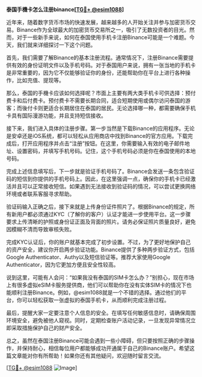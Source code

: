 **泰国手機卡怎么注册binance[[TG💪+ @esim1088](https://t.me/s/esim1088)]**

近年来，随着数字货币市场的快速发展，越来越多的人开始关注并参与加密货币交易。Binance作为全球最大的加密货币交易所之一，吸引了无数投资者的目光。然而，对于一些新手来说，如何在泰国使用手机卡注册Binance可能是一个难题。今天，我们就来详细探讨一下这个问题。

首先，我们需要了解Binance的基本注册流程。通常情况下，注册Binance需要提供有效的身份证明文件以及手机号码。对于泰国用户来说，拥有一张当地的手机卡是非常重要的，因为它不仅能够验证你的身份，还能帮助你在平台上进行各种操作，比如充值、提现等。

那么，泰国的手機卡应该如何选择呢？市面上主要有两大类手机卡可供选择：预付费卡和后付费卡。预付费卡不需要长期合同，适合短期使用或偶尔访问泰国的游客；而後付卡则更适合长期居住在泰国的居民。无论选择哪一种，都需要确保手机卡具有国际漫游功能，并且支持短信接收。

接下来，我们进入具体的注册步骤。第一步当然是下载Binance的应用程序。无论是安卓还是iOS系统，都可以轻松从应用商店中找到Binance的官方应用。下载完成后，打开应用程序并点击“注册”按钮。在这里，你需要输入有效的电子邮件地址、设置密码，并填写手机号码。记住，这个手机号码必须是你在泰国使用的本地号码。

完成上述信息填写后，下一步就是验证手机号码了。Binance会发送一条包含验证码的短信到你提供的手机号码上。因此，在这里强调一点，确保你的手机卡已经激活并且可以正常接收短信。如果遇到无法接收到验证码的情况，可以尝试更换网络环境或者联系客服寻求帮助。

验证码输入正确之后，接下来就是上传身份证件照片了。根据Binance的规定，所有新用户都必须通过KYC（了解你的客户）认证才能进一步使用平台。这一步骤要求上传清晰的护照或身份证正面及背面的照片。请务必保证照片质量良好，避免因模糊不清而导致审核失败。

完成KYC认证后，你的账户就基本完成了初步设置。不过，为了更好地保护自己的资产安全，建议你开启两步验证功能。Binance提供了多种两步验证方式，包括Google Authenticator、Authy以及短信验证等。推荐大家使用Google Authenticator，因为它更加方便且安全性较高。

说到这里，可能有人会问：“如果我没有泰国的SIM卡怎么办？”别担心，现在市场上有很多虚拟eSIM卡服务提供商，他们可以帮助你在没有实体SIM卡的情况下也能顺利注册Binance。例如，@esim1088就是一个不错的选择。通过他们的平台，你可以轻松获取一张虚拟的泰国手机卡，从而顺利完成注册过程。

最后，提醒大家一定要注意个人信息的安全。在填写任何敏感信息时，请确保周围环境安全，避免被他人窥视。同时，定期检查账户活动记录，一旦发现异常情况立即采取措施保护自己的财产安全。

总之，虽然在泰国注册Binance可能会遇到一些小障碍，但只要按照正确的步骤操作，并保持耐心，相信每位用户都能够成功开通属于自己的Binance账户。希望这篇文章能对你有所帮助！如果你还有其他疑问，欢迎随时留言交流。

[[TG💪+ @esim1088](https://t.me/s/esim1088) ![Image](https://i.postimg.cc/4NQfJmqS/Snipaste-2025-05-13-00-14-12.png)]
